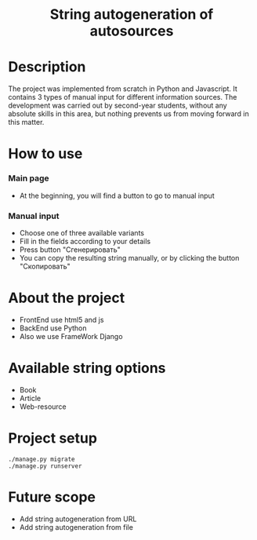 <h1 align="center">String autogeneration of autosources</h1>

# Description
The project was implemented from scratch in Python and Javascript. It contains 3 types of manual input for different information sources. The development was carried out by second-year students, without any absolute skills in this area, but nothing prevents us from moving forward in this matter.
# How to use
### Main page
- At the beginning, you will find a button to go to manual input
### Manual input
- Choose one of three available variants
- Fill in the fields according to your details
- Press button "Сгенерировать"
- You can copy the resulting string manually, or by clicking the button "Скопировать"
# About the project
- FrontEnd use html5 and js
- BackEnd use Python
- Also we use FrameWork Django
# Available string options
- Book
- Article
- Web-resource
# Project setup
```
./manage.py migrate
./manage.py runserver
```
# Future scope
- Add string autogeneration from URL
- Add string autogeneration from file
